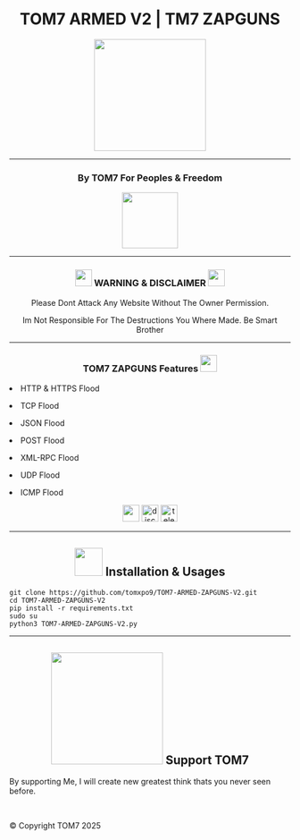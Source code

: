 <h1 align="center" color="red">TOM7 ARMED V2 | TM7 ZAPGUNS</h1>
<p align="center"><img src="https://c.top4top.io/p_3591qau901.gif" width="200" height="200"></p>

---

<h3 align="center">By TOM7 For Peoples & Freedom</h3>
<p align="center"><img src="https://e.top4top.io/p_3591myio31.gif" height="100" width="100"></p>

---

<div align="center">
   <h3 align="center"><img src="https://f.top4top.io/p_3591is0va1.gif" width="30" height="30"> WARNING & DISCLAIMER <img src="https://f.top4top.io/p_3591is0va1.gif" width="30" height="30"></h3>
   <p align="center">Please Dont Attack Any Website Without The Owner Permission.</p>
   <p align="center">Im Not Responsible For The Destructions You Where Made. Be Smart Brother</p>
</div>

---

<div align="center">
   <h3>TOM7 ZAPGUNS Features <img src="https://h.top4top.io/p_3591cryr31.gif" width="30" height="30"></h3>
   <p align="left"><li align="left"> HTTP & HTTPS Flood</li></p>
   <p align="left"><li align="left"> TCP Flood</li></p>
   <p align="left"><li align="left"> JSON Flood</li></p>
   <p align="left"><li align="left"> POST Flood</li></p>
   <p align="left"><li align="left"> XML-RPC Flood</li></p>
   <p align="left"><li align="left"> UDP Flood</li></p>
   <p align="left"><li align="left"> ICMP Flood</li></p>
</div>

<div align="center">
   <img src="https://icon-library.com/images/github-icon-vector/github-icon-vector-27.jpg" width="30" height="30"/>
   <img src="https://brandlogos.net/wp-content/uploads/2021/11/discord-logo.png"  width="30" height="30" alt="discord" />
   <img src="https://upload.wikimedia.org/wikipedia/commons/thumb/8/82/Telegram_logo.svg/2048px-Telegram_logo.svg.png" width="30" height="30" alt="telegram" />
</div>


[python3]: https://python.org 'Python3'

---

<h2 align="center"><img src="https://j.top4top.io/p_3591zhz0p1.gif" width="50" height="50"> Installation & Usages</h2>

```💻 shell command
git clone https://github.com/tomxpo9/TOM7-ARMED-ZAPGUNS-V2.git
cd TOM7-ARMED-ZAPGUNS-V2
pip install -r requirements.txt
sudo su
python3 TOM7-ARMED-ZAPGUNS-V2.py
```

---

<div align="center">
   <h2 align="center"><img src="https://i.top4top.io/p_3591fg50i1.gif" width="200" height="200"> Support TOM7</h2>
   <p align="left">
      By supporting Me, I will create new greatest think thats you never seen before.
   </p>
   <br>
   <p align="left">
      &copy; Copyright TOM7 2025
   </p>
</div>
